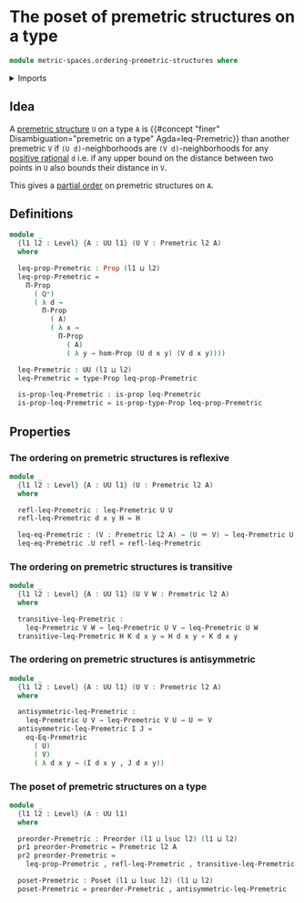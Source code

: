 # The poset of premetric structures on a type

```agda
module metric-spaces.ordering-premetric-structures where
```

<details><summary>Imports</summary>

```agda
open import elementary-number-theory.positive-rational-numbers

open import foundation.binary-relations
open import foundation.dependent-pair-types
open import foundation.function-types
open import foundation.identity-types
open import foundation.propositions
open import foundation.universe-levels

open import metric-spaces.premetric-structures

open import order-theory.posets
open import order-theory.preorders
```

</details>

## Idea

A [premetric structure](metric-spaces.premetric-structures.md) `U` on a type `A`
is {{#concept "finer" Disambiguation="premetric on a type" Agda=leq-Premetric}}
than another premetric `V` if `(U d)`-neighborhoods are `(V d)`-neighborhoods
for any
[positive rational](elementary-number-theory.positive-rational-numbers.md) `d`
i.e. if any upper bound on the distance between two points in `U` also bounds
their distance in `V`.

This gives a [partial order](order-theory.posets.md) on premetric structures on
`A`.

## Definitions

```agda
module _
  {l1 l2 : Level} {A : UU l1} (U V : Premetric l2 A)
  where

  leq-prop-Premetric : Prop (l1 ⊔ l2)
  leq-prop-Premetric =
    Π-Prop
      ( ℚ⁺)
      ( λ d →
        Π-Prop
          ( A)
          ( λ x →
            Π-Prop
              ( A)
              ( λ y → hom-Prop (U d x y) (V d x y))))

  leq-Premetric : UU (l1 ⊔ l2)
  leq-Premetric = type-Prop leq-prop-Premetric

  is-prop-leq-Premetric : is-prop leq-Premetric
  is-prop-leq-Premetric = is-prop-type-Prop leq-prop-Premetric
```

## Properties

### The ordering on premetric structures is reflexive

```agda
module _
  {l1 l2 : Level} {A : UU l1} (U : Premetric l2 A)
  where

  refl-leq-Premetric : leq-Premetric U U
  refl-leq-Premetric d x y H = H

  leq-eq-Premetric : (V : Premetric l2 A) → (U ＝ V) → leq-Premetric U V
  leq-eq-Premetric .U refl = refl-leq-Premetric
```

### The ordering on premetric structures is transitive

```agda
module _
  {l1 l2 : Level} {A : UU l1} (U V W : Premetric l2 A)
  where

  transitive-leq-Premetric :
    leq-Premetric V W → leq-Premetric U V → leq-Premetric U W
  transitive-leq-Premetric H K d x y = H d x y ∘ K d x y
```

### The ordering on premetric structures is antisymmetric

```agda
module _
  {l1 l2 : Level} {A : UU l1} (U V : Premetric l2 A)
  where

  antisymmetric-leq-Premetric :
    leq-Premetric U V → leq-Premetric V U → U ＝ V
  antisymmetric-leq-Premetric I J =
    eq-Eq-Premetric
      ( U)
      ( V)
      ( λ d x y → (I d x y , J d x y))
```

### The poset of premetric structures on a type

```agda
module _
  {l1 l2 : Level} (A : UU l1)
  where

  preorder-Premetric : Preorder (l1 ⊔ lsuc l2) (l1 ⊔ l2)
  pr1 preorder-Premetric = Premetric l2 A
  pr2 preorder-Premetric =
    leq-prop-Premetric , refl-leq-Premetric , transitive-leq-Premetric

  poset-Premetric : Poset (l1 ⊔ lsuc l2) (l1 ⊔ l2)
  poset-Premetric = preorder-Premetric , antisymmetric-leq-Premetric
```
